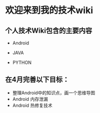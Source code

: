 # 欢迎来到我的技术wiki

## 个人技术Wiki包含的主要内容

* Android
* JAVA

* PYTHON

## 在4月完善以下目标：

* 整理Android中的知识点，画一个思维导图
* Android 内存泄漏 
* Android 热修复技术
